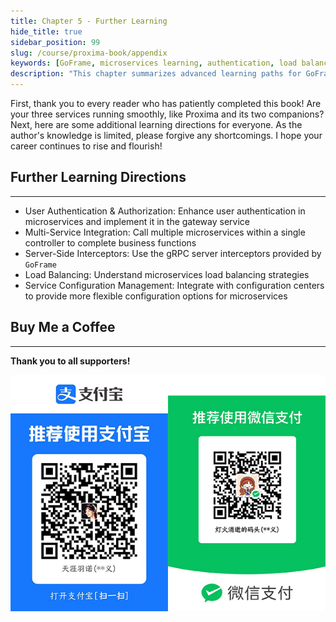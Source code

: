 ```yaml
---
title: Chapter 5 - Further Learning
hide_title: true
sidebar_position: 99
slug: /course/proxima-book/appendix
keywords: [GoFrame, microservices learning, authentication, load balancing, service configuration, interceptors, future directions]
description: "This chapter summarizes advanced learning paths for GoFrame microservices development, covering key topics such as user authentication, multi-service calls, interceptor usage, and load balancing strategies."
---
```


First, thank you to every reader who has patiently completed this book! Are your three services running smoothly, like Proxima and its two companions?
Next, here are some additional learning directions for everyone. As the author's knowledge is limited, please forgive any shortcomings. I hope your career continues to rise and flourish!

## Further Learning Directions
---
- User Authentication & Authorization: Enhance user authentication in microservices and implement it in the gateway service
- Multi-Service Integration: Call multiple microservices within a single controller to complete business functions
- Server-Side Interceptors: Use the gRPC server interceptors provided by `GoFrame`
- Load Balancing: Understand microservices load balancing strategies
- Service Configuration Management: Integrate with configuration centers to provide more flexible configuration options for microservices

## Buy Me a Coffee
---
**Thank you to all supporters!**

![Feature List](../assets/coffee.jpg)
